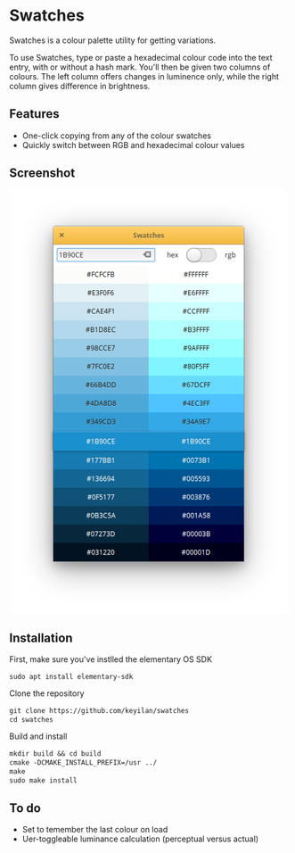 # Swatches

Swatches is a colour palette utility for getting variations.

To use Swatches, type or paste a hexadecimal colour code into the text entry, with or without a hash mark. You'll then be given two columns of colours. The left column offers changes in luminence only, while the right column gives difference in brightness.

## Features

* One-click copying from any of the colour swatches
* Quickly switch between RGB and hexadecimal colour values

## Screenshot

![screenshot](/data/screenshot.png?raw=true)

## Installation

First, make sure you've instlled the elementary OS SDK

````
sudo apt install elementary-sdk
````

Clone the repository

````
git clone https://github.com/keyilan/swatches
cd swatches
````

Build and install

````
mkdir build && cd build
cmake -DCMAKE_INSTALL_PREFIX=/usr ../
make
sudo make install
````

## To do
* Set to temember the last colour on load
* Uer-toggleable luminance calculation (perceptual versus actual)
